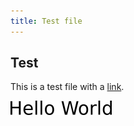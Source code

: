 ```yaml
---
title: Test file
---
```


## Test

This is a test file with a [link](https://example.com).

![Image](example.png)

```
